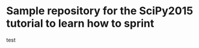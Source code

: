 Sample repository for the SciPy2015 tutorial to learn how to sprint
====================================================================

test